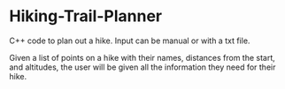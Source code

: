 # Hiking-Trail-Planner
C++ code to plan out a hike. Input can be manual or with a txt file.

Given a list of points on a hike with their names, distances from the start, and altitudes, the user will be given all the information they need for their hike.
